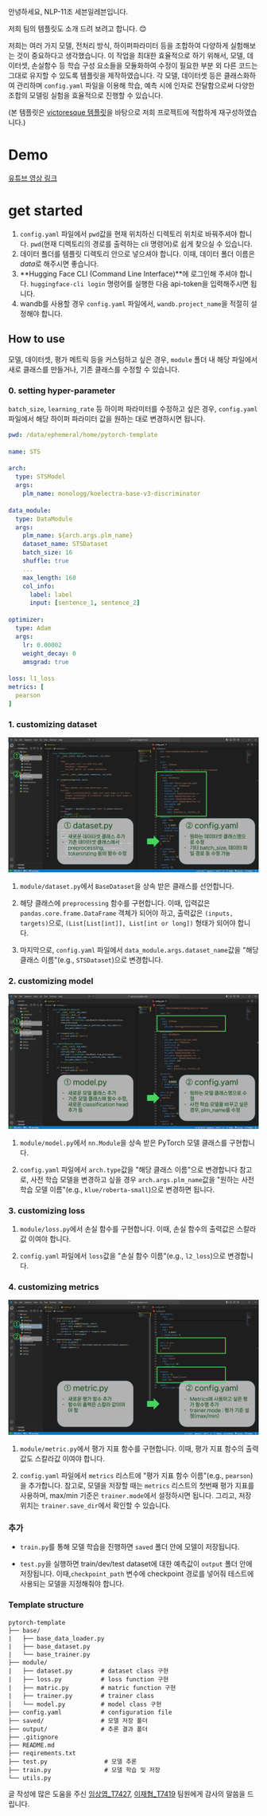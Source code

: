 안녕하세요, NLP-11조 세븐일레븐입니다.

저희 팀의 템플릿도 소개 드려 보려고 합니다. 😊

저희는 여러 가지 모델, 전처리 방식, 하이퍼파라미터 등을 조합하여 다양하게 실험해보는 것이 중요하다고 생각했습니다. 이 작업을 최대한 효율적으로 하기 위해서, 모델, 데이터셋, 손실함수 등 학습 구성 요소들을 모듈화하여 수정이 필요한 부분 외 다른 코드는 그대로 유지할 수 있도록 템플릿을 제작하였습니다. 각 모델, 데이터셋 등은 클래스화하여 관리하며 `config.yaml` 파일을 이용해 학습, 예측 시에 인자로 전달함으로써 다양한 조합의 모델링 실험을 효율적으로 진행할 수 있습니다.

(본 템플릿은 [victoresque 템플릿](https://github.com/victoresque/pytorch-template)을 바탕으로 저희 프로젝트에 적합하게 재구성하였습니다.)

# Demo

[유튜브 영상 링크](https://www.youtube.com/watch?v=jgXu96txl6I)

# get started

1. `config.yaml` 파일에서 `pwd`값을 현재 위치하신 디렉토리 위치로 바꿔주셔야 합니다. `pwd`(현재 디렉토리의 경로를 출력하는 cli 명령어)로 쉽게 찾으실 수 있습니다.
2. 데이터 폴더를 템플릿 디렉토리 안으로 넣으셔야 합니다. 이때, 데이터 폴더 이름은 *data*로 해주시면 좋습니다.
3. **Hugging Face CLI (Command Line Interface)**에 로그인해 주셔야 합니다. `huggingface-cli login` 명령어를 실행한 다음 api-token을 입력해주시면 됩니다.
4. wandb를 사용할 경우 `config.yaml` 파일에서, `wandb.project_name`을 적절히 설정해야 합니다.

## How to use

모델, 데이터셋, 평가 메트릭 등을 커스텀하고 싶은 경우, `module` 폴더 내 해당 파일에서 새로 클래스를 만들거나, 기존 클래스를 수정할 수 있습니다.

### 0. setting hyper-parameter

`batch_size`, `learning_rate` 등 하이퍼 파라미터를 수정하고 싶은 경우, `config.yaml` 파일에서 해당 하이퍼 파라미터 값을 원하는 대로 변경하시면 됩니다.

```yaml
pwd: /data/ephemeral/home/pytorch-template

name: STS

arch:
  type: STSModel
  args: 
    plm_name: monologg/koelectra-base-v3-discriminator

data_module:
  type: DataModule
  args:
    plm_name: ${arch.args.plm_name}
    dataset_name: STSDataset
    batch_size: 16
    shuffle: true
    ...
    max_length: 160
    col_info:
      label: label
      input: [sentence_1, sentence_2]

optimizer:
  type: Adam
  args:
    lr: 0.00002
    weight_decay: 0
    amsgrad: true

loss: l1_loss
metrics: [
  pearson
]
```

### 1. customizing dataset
![alt text](picture/dataset.png)
1. `module/dataset.py`에서 `BaseDataset`을 상속 받은 클래스를 선언합니다.

2. 해당 클래스에 `preprocessing` 함수를 구현합니다. 이때, 입력값은 `pandas.core.frame.DataFrame` 객체가 되어야 하고, 출력값은 `(inputs, targets)`으로, `(List[List[int]], List[int or long])` 형태가 되어야 합니다.

3. 마지막으로, `config.yaml` 파일에서 `data_module.args.dataset_name`값을 "해당 클래스 이름"(e.g., `STSDataset`)으로 변경합니다.

### 2. customizing model
![alt text](picture/model.png)
1. `module/model.py`에서 `nn.Module`을 상속 받은 PyTorch 모델 클래스를 구현합니다.

2. `config.yaml` 파일에서 `arch.type`값을 "해당 클래스 이름"으로 변경합니다 
참고로, 사전 학습 모델을 변경하고 싶을 경우 `arch.args.plm_name`값을 "원하는 사전 학습 모델 이름"(e.g., `klue/roberta-small`)으로 변경하면 됩니다.

### 3. customizing loss

1. `module/loss.py`에서 손실 함수를 구현합니다. 이때, 손실 함수의 출력값은 스칼라값 이여야 합니다.

2. `config.yaml` 파일에서 `loss`값을 "손실 함수 이름"(e.g., `l2_loss`)으로 변경합니다.

### 4. customizing metrics
![alt text](picture/metric.png)
1. `module/metric.py`에서 평가 지표 함수를 구현합니다. 이때, 평가 지표 함수의 출력값도 스칼라값 이여야 합니다.

2. `config.yaml` 파일에서 `metrics` 리스트에 "평가 지표 함수 이름"(e.g., `pearson`)을 추가합니다. 참고로, 모델을 저장할 때는 `metrics` 리스트의 첫번째 평가 지표를 사용하며, max/min 기준은 `trainer.mode`에서 설정하시면 됩니다. 그리고, 저장 위치는 `trainer.save_dir`에서 확인할 수 있습니다.

### 추가
- `train.py`를 통해 모델 학습을 진행하면 `saved` 폴더 안에 모델이 저장됩니다.

- `test.py`을 실행하면 train/dev/test dataset에 대한 예측값이 `output` 폴더 안에 저장됩니다. 이때,`checkpoint_path` 변수에 checkpoint 경로를 넣어줘 테스트에 사용되는 모델을 지정해줘야 합니다.

### Template structure

```
pytorch-template
├── base/ 
|   ├── base_data_loader.py
|   ├── base_dataset.py
|	└── base_trainer.py
├── module/   
|   ├── dataset.py        # dataset class 구현
|   ├── loss.py           # loss function 구현
|   ├── matric.py         # matric function 구현
|   ├── trainer.py        # trainer class 
│   └── model.py          # model class 구현
├── config.yaml           # configuration file
├── saved/                # 모델 저장 폴더
├── output/               # 추론 결과 폴더
├── .gitignore
├── README.md               
├── reqirements.txt                            
├── test.py                # 모델 추론
├── train.py               # 모델 학습 및 저장
└── utils.py         
```

글 작성에 많은 도움을 주신 [임상엽_T7427](https://github.com/gityeop), [이재협_T7419](https://github.com/jhyeop) 팀원에게 감사의 말씀을 드립니다.